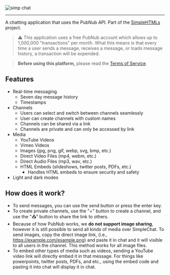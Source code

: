 ![simp chat](https://github.com/zfex77/simplechat/assets/139940269/b7e5ccc1-6466-4b00-a137-90c671babb06)
***
A chatting application that uses the PubNub API. Part of the [SimpleHTMLs](https://github.com/zfex77/simplehtmls) project.

> ⚠️ This application uses a free PubNub account which allows up to 1,000,000 "transactions" per month. What this means is that every time a user sends a message, receives a message, or loads message history, a transaction will be expended.

> **Before using this platform,** please read the [Terms of Service](https://github.com/zfex77/simplechat/blob/main/docs/tos.md).

## Features
- Real-time messaging
    - Seven day message history
    - Timestamps
-  Channels
    - Users can select and switch between channels seamlessly
    - User can create channels with custom names
    - Channels can be shared via a link
    - Channels are private and can only be accessed by link
- Media
    - YouTube Videos
    - Vimeo Videos
    - Images (jpg, png, gif, webp, svg, bmp, etc.)
    - Direct Video Files (mp4, webm, etc.)
    - Direct Audio Files (mp3, wav, etc.)
    - HTML Embeds (slideshows, twitter posts, PDFs, etc.) 
        - Handles HTML embeds to ensure security and safety
- Light and dark modes


## How does it work?
- To send messages, you can use the send button or press the enter key. 
-  To create private channels, use the "+" button to create a channel, and use the "📤" button to share the link to others.
- Because of how  PubNub works, we **do not support image sharing**, however it is still possible to send all kinds of media over SimpleChat. To send images, copy the direct image link, (i.e., https://example.com/example.png) and paste it in chat and it will visible to all users in the channel. This method works for all image files.
- To embed other types of media such as videos, sending a YouTube video link will directly embed it in that message. For things like powerpoints, twitter posts, PDFs, and etc., using the embed code and pasting it into chat will display it in chat.
